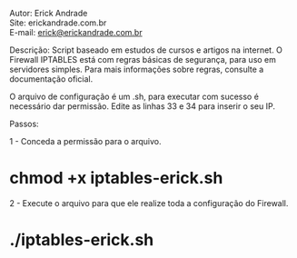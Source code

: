 Autor: Erick Andrade  
Site: erickandrade.com.br  
E-mail: erick@erickandrade.com.br  

Descrição: Script baseado em estudos de cursos e artigos na internet. O Firewall IPTABLES está com regras básicas de segurança, para uso em servidores simples. Para mais informações sobre regras, consulte a documentação oficial.

O arquivo de configuração é um .sh, para executar com sucesso é necessário dar permissão. Edite as linhas 33 e 34 para inserir o seu IP.

Passos:

1 - Conceda a permissão para o arquivo.
# chmod +x iptables-erick.sh

2 - Execute o arquivo para que ele realize toda a configuração do Firewall.
# ./iptables-erick.sh

